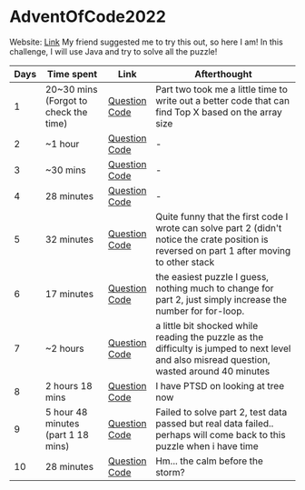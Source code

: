 # AdventOfCode2022

Website: [Link](https://adventofcode.com/)
My friend suggested me to try this out, so here I am! In this challenge, I will use Java and try to solve all the puzzle!

| Days | Time spent                            | Link                                                                                                                                 | Afterthought |
|------|---------------------------------------|--------------------------------------------------------------------------------------------------------------------------------------| --------- |
| 1    | 20~30 mins (Forgot to check the time) | [Question](https://adventofcode.com/2022/day/1)<br />[Code](src/main/java/com/gmail/legamemc/adventofcode2022/questions/Day1.java)   | Part two took me a little time to write out a better code that can find Top X based on the array size
| 2    | ~1 hour                               | [Question](https://adventofcode.com/2022/day/2)<br />[Code](src/main/java/com/gmail/legamemc/adventofcode2022/questions/Day2.java)   |-
| 3    | ~30 mins                              | [Question](https://adventofcode.com/2022/day/3)<br />[Code](src/main/java/com/gmail/legamemc/adventofcode2022/questions/Day3.java)   |-
| 4    | 28 minutes                            | [Question](https://adventofcode.com/2022/day/4)<br />[Code](src/main/java/com/gmail/legamemc/adventofcode2022/questions/Day4.java)   |-
| 5    | 32 minutes                            | [Question](https://adventofcode.com/2022/day/5)<br />[Code](src/main/java/com/gmail/legamemc/adventofcode2022/questions/Day5.java)   | Quite funny that the first code I wrote can solve part 2 (didn't notice the crate position is reversed on part 1 after moving to other stack
| 6    | 17 minutes                            | [Question](https://adventofcode.com/2022/day/6)<br />[Code](src/main/java/com/gmail/legamemc/adventofcode2022/questions/Day6.java)   | the easiest puzzle I guess, nothing much to change for part 2, just simply increase the number for for-loop. 
| 7    | ~2 hours                              | [Question](https://adventofcode.com/2022/day/7)<br />[Code](src/main/java/com/gmail/legamemc/adventofcode2022/questions/Day7.java)   | a little bit shocked while reading the puzzle as the difficulty is jumped to next level <br />and also misread question, wasted around 40 minutes
| 8    | 2 hours 18 mins                       | [Question](https://adventofcode.com/2022/day/8)<br />[Code](src/main/java/com/gmail/legamemc/adventofcode2022/questions/Day8.java)   | I have PTSD on looking at tree now
| 9    | 5 hour 48 minutes (part 1 18 mins)    | [Question](https://adventofcode.com/2022/day/9)<br />[Code](src/main/java/com/gmail/legamemc/adventofcode2022/questions/Day9.java)   | Failed to solve part 2, test data passed but real data failed.. perhaps will come back to this puzzle when i have time
| 10   | 28 minutes                            | [Question](https://adventofcode.com/2022/day/10)<br />[Code](src/main/java/com/gmail/legamemc/adventofcode2022/questions/Day10.java) | Hm... the calm before the storm?

